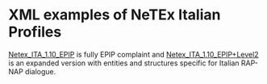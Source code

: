 
# XML examples of NeTEx Italian Profiles

[Netex_ITA_1.10_EPIP](https://github.com/5Tsrl/netex-italian-profile/blob/main/Netex_ITA_1.10_EPIP_2021-09-29.xml) is fully EPIP complaint and [Netex_ITA_1.10_EPIP+Level2](https://github.com/5Tsrl/netex-italian-profile/blob/main/Netex_ITA_1.10_EPIP%2BLevel2_2021-09-29.xml) is an expanded version with entities and structures specific for Italian RAP-NAP dialogue.



